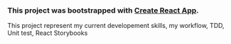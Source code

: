 ### This project was bootstrapped with [Create React App](https://github.com/facebookincubator/create-react-app).

This project represent my current developement skills, my workflow, TDD, Unit test, React Storybooks

